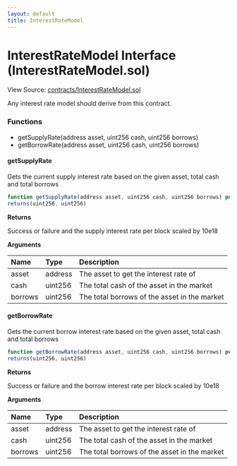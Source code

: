 ```yaml
---
layout: default
title: InterestRateModel
---
```


# InterestRateModel Interface \(InterestRateModel.sol\)

View Source: [contracts/InterestRateModel.sol](../contracts/InterestRateModel.sol)

Any interest rate model should derive from this contract.

### Functions

* getSupplyRate\(address asset, uint256 cash, uint256 borrows\)
* getBorrowRate\(address asset, uint256 cash, uint256 borrows\)

#### getSupplyRate

Gets the current supply interest rate based on the given asset, total cash and total borrows

```javascript
function getSupplyRate(address asset, uint256 cash, uint256 borrows) public view
returns(uint256, uint256)
```

**Returns**

Success or failure and the supply interest rate per block scaled by 10e18

**Arguments**

| Name | Type | Description |
| :--- | :--- | :--- |
| asset | address | The asset to get the interest rate of |
| cash | uint256 | The total cash of the asset in the market |
| borrows | uint256 | The total borrows of the asset in the market |

#### getBorrowRate

Gets the current borrow interest rate based on the given asset, total cash and total borrows

```javascript
function getBorrowRate(address asset, uint256 cash, uint256 borrows) public view
returns(uint256, uint256)
```

**Returns**

Success or failure and the borrow interest rate per block scaled by 10e18

**Arguments**

| Name | Type | Description |
| :--- | :--- | :--- |
| asset | address | The asset to get the interest rate of |
| cash | uint256 | The total cash of the asset in the market |
| borrows | uint256 | The total borrows of the asset in the market |

